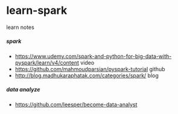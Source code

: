 # learn-spark

learn notes

##### spark

* https://www.udemy.com/spark-and-python-for-big-data-with-pyspark/learn/v4/content video
* https://github.com/mahmoudparsian/pyspark-tutorial  github
* http://blog.madhukaraphatak.com/categories/spark/  blog

##### data analyze

* https://github.com/leesper/become-data-analyst